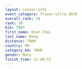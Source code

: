 ```yaml
---
layout: runner-info 
event_category: fraser-ultra-2019 
overall_rank: 39
rank: 30
bib: 7007
first_name: Kian Chai
last_name: Bang
distance: 70KM
country: PH
category_km: 70KM
gender: Male
finish_time: 11-40-55
---
```

